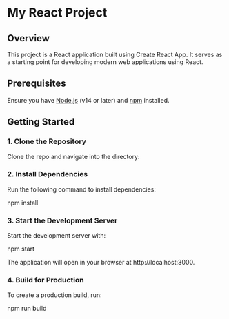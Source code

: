 # My React Project

## Overview

This project is a React application built using Create React App. It serves as a starting point for developing modern web applications using React.

## Prerequisites

Ensure you have [Node.js](https://nodejs.org/) (v14 or later) and [npm](https://www.npmjs.com/) installed.

## Getting Started

### 1. Clone the Repository

Clone the repo and navigate into the directory:

### 2. Install Dependencies
Run the following command to install dependencies:

npm install

### 3. Start the Development Server
Start the development server with:

npm start

The application will open in your browser at http://localhost:3000.

### 4. Build for Production
To create a production build, run:

npm run build
